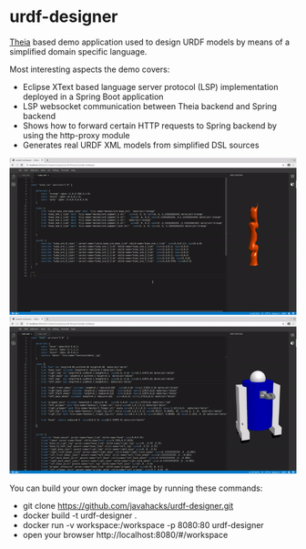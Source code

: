 # urdf-designer
[Theia](https://theia-ide.org) based demo application used to design URDF models by means of a simplified domain specific language.

Most interesting aspects the demo covers:

* Eclipse XText based language server protocol (LSP) implementation deployed in a Spring Boot application
* LSP websocket communication between Theia backend and Spring backend
* Shows how to forward certain HTTP requests to Spring backend by using the http-proxy module
* Generates real URDF XML models from simplified DSL sources

![URDF Designer](kuka-demo.gif)
![URDF Designer](r2d2.gif)

You can build your own docker image by running these commands:

* git clone https://github.com/javahacks/urdf-designer.git
* docker build -t urdf-designer .
* docker run  -v workspace:/workspace -p  8080:80 urdf-designer
* open your browser http://localhost:8080/#/workspace

